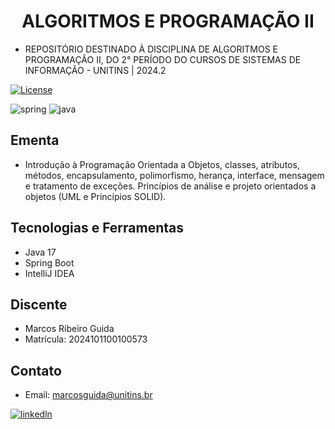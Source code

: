 [JAVA_BADGE]:https://img.shields.io/badge/java-%23ED8B00.svg?style=for-the-badge&logo=openjdk&logoColor=white
[SPRING_BADGE]: https://img.shields.io/badge/spring-%236DB33F.svg?style=for-the-badge&logo=spring&logoColor=white

<h1 align="center" style="font-weight: bold;"> ALGORITMOS E PROGRAMAÇÃO II</h1>
 
 - REPOSITÓRIO DESTINADO À DISCIPLINA DE ALGORITMOS E PROGRAMAÇÃO II, DO 2° PERÍODO DO CURSOS DE SISTEMAS DE INFORMAÇÃO - UNITINS | 2024.2

 [![License](https://img.shields.io/badge/License-Apache_2.0-blue.svg)](https://opensource.org/licenses/Apache-2.0) 
 
![spring][SPRING_BADGE]
![java][JAVA_BADGE]

## Ementa
- Introdução à Programação Orientada a Objetos, classes, atributos, métodos,
encapsulamento, polimorfismo, herança, interface, mensagem e tratamento de
exceções. Princípios de análise e projeto orientados a objetos (UML e Princípios
SOLID).

## Tecnologias e Ferramentas
* Java 17
* Spring Boot
* IntelliJ IDEA

## Discente

- Marcos Ribeiro Guida
- Matrícula: 2024101100100573

## Contato

- Email: marcosguida@unitins.br

[![linkedln](https://img.shields.io/badge/LinkedIn-0077B5?style=for-the-badge&logo=linkedin&logoColor=white)](https://www.linkedin.com/in/marcos-ribeiro-guida?utm_source=share&utm_campaign=share_via&utm_content=profile&utm_medium=ios_app)

